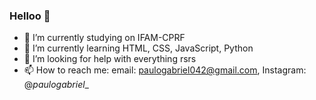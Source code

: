 ### Helloo 👋


- 🔭 I’m currently studying on IFAM-CPRF
- 🌱 I’m currently learning HTML, CSS, JavaScript, Python
- 🤔 I’m looking for help with everything rsrs
- 📫 How to reach me: email: paulogabriel042@gmail.com, Instagram: @_paulogabriel__
